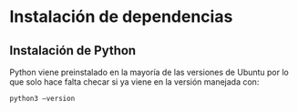 # Instalación de dependencias

## Instalación de Python
Python viene preinstalado en la mayoría de las versiones de Ubuntu por lo que solo hace falta checar si ya viene en la versión manejada con: 

```bash
python3 –version
```
